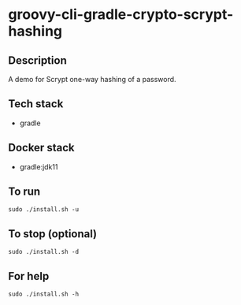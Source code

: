 # groovy-cli-gradle-crypto-scrypt-hashing

## Description
A demo for Scrypt one-way hashing of
a password.

## Tech stack
- gradle

## Docker stack
- gradle:jdk11

## To run
`sudo ./install.sh -u`

## To stop (optional)
`sudo ./install.sh -d`

## For help
`sudo ./install.sh -h`
